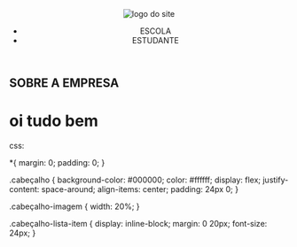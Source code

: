 <!DOCTYPE html>
<html lang="en">
<head>
    <meta charset="UTF-8">
    <meta http-equiv="X-UA-Compatible" content="IE=edge">
    <meta name="viewport" content="width=device-width, initial-scale=1.0">
    <title>Document</title>
    <link rel="stylesheet" href="style.css">
</head>
<body>
    <header class="cabeçalho">
        <img class="cabeçalho-imagem" src="ferrari-logo-brand-car-symbol-with-name-design-italian-automobile-illustration-with-black-background-free-vector.jpg" alt="logo do site">
        <ul class="cabeçalho-lista">
            <li class="cabeçalho-lista-item">ESCOLA</li>
            <li class="cabeçalho-lista-item">ESTUDANTE</li>
        </ul>
    </header>
    <section class="EMPRESA">
        <h2 class="EMPRESA-TITULO">SOBRE A EMPRESA</h2>
        <p class="EMPRESA-texto 1"></p>
        <p class="EMPRESA-texto 2"></p>
    </section>
    
</body>
<h1>oi tudo bem</h1>
</html>

css:

*{
    margin: 0;
    padding: 0;
}

.cabeçalho {
    background-color: #000000;
    color: #ffffff;
    display: flex;
    justify-content: space-around;
    align-items: center;
    padding: 24px 0;
}

.cabeçalho-imagem {
    width: 20%;
}

.cabeçalho-lista-item {
    display: inline-block;
    margin: 0 20px;
    font-size: 24px;
}
